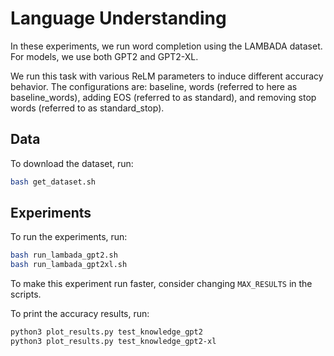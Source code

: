 # Language Understanding
In these experiments, we run word completion using the LAMBADA dataset.
For models, we use both GPT2 and GPT2-XL.

We run this task with various ReLM parameters to induce different accuracy behavior.
The configurations are:
baseline,
words (referred to here as baseline\_words),
adding EOS (referred to as standard),
and
removing stop words (referred to as standard\_stop).

## Data
To download the dataset, run:

```bash
bash get_dataset.sh
```

## Experiments
To run the experiments, run:
```bash
bash run_lambada_gpt2.sh 
bash run_lambada_gpt2xl.sh 
```

To make this experiment run faster, consider changing `MAX_RESULTS` in
the scripts.

To print the accuracy results, run:

```bash
python3 plot_results.py test_knowledge_gpt2
python3 plot_results.py test_knowledge_gpt2-xl
```
